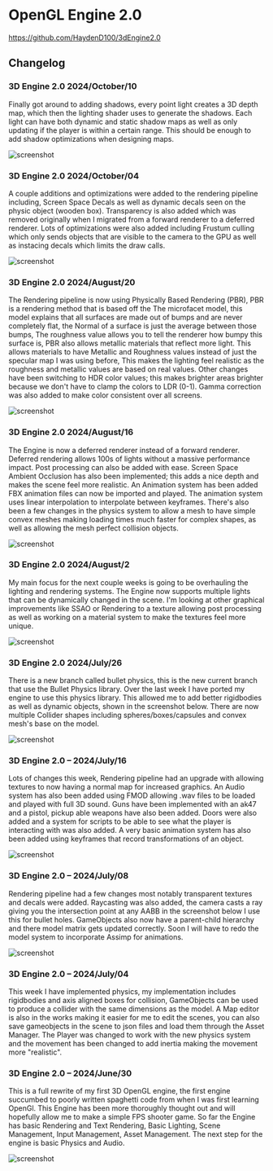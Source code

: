 # OpenGL Engine 2.0
https://github.com/HaydenD100/3dEngine2.0

## Changelog

### 3D Engine 2.0 2024/October/10
Finally got around to adding shadows, every point light creates a 3D depth map, which then the lighting shader uses to generate the shadows. Each light can have both dynamic and static shadow maps as well as only updating if the player is within a certain range. This should be enough to add shadow optimizations when designing maps. 

![screenshot](https://github.com/HaydenD100/3dEngine2.0/blob/Bullet3-physics/github/screenshots/shadows.png)

### 3D Engine 2.0 2024/October/04
A couple additions and optimizations were added  to the rendering pipeline including, Screen Space Decals as well as dynamic decals seen on the physic object (wooden box). Transparency is also added which was removed originally when I migrated from a forward renderer to a deferred renderer. Lots of optimizations were also added including Frustum culling which only sends objects that are visible to the camera to the GPU as well as instacing decals which limits the draw calls.

![screenshot](https://github.com/HaydenD100/3dEngine2.0/blob/Bullet3-physics/github/screenshots/decalSSD.png)

### 3D Engine 2.0 2024/August/20
The Rendering pipeline is now using Physically Based Rendering (PBR), PBR is a rendering method that is based off the The microfacet model, this model explains that all surfaces are made out of bumps and are never completely flat, the Normal of a surface is just the average between those bumps, The roughness value allows you to tell the renderer how bumpy this surface is, PBR also allows metallic materials that reflect more light.  This allows materials to have Metallic and Roughness values instead of just the specular map I was using before, This makes the lighting feel realistic as the roughness and metallic values are based on real values. Other changes have been switching to HDR color values; this makes brighter areas brighter because we don't have to clamp the colors to LDR (0-1). Gamma correction was also added to make color consistent over all screens. 

![screenshot](https://github.com/HaydenD100/3dEngine2.0/blob/Bullet3-physics/github/screenshots/PBRHallwayLight_copy.png)

### 3D Engine 2.0 2024/August/16
The Engine is now a deferred renderer instead of a forward renderer. Deferred rendering allows 100s of lights without a massive performance impact. Post processing can also be added with ease. Screen Space Ambient Occlusion has also been implemented; this adds a nice depth and makes the scene feel more realistic. An Animation system has been added FBX animation files can now be imported and played. The animation system uses linear interpolation to interpolate between keyframes. There's also been a few changes in the physics system to allow a mesh to have simple convex meshes making loading times much faster for complex shapes, as well as allowing the mesh perfect collision objects. 

![screenshot](https://github.com/HaydenD100/3dEngine2.0/blob/Bullet3-physics/github/screenshots/deffered.png)

### 3D Engine 2.0 2024/August/2
My main focus for the next couple weeks is going to be overhauling the lighting and rendering systems. The Engine now supports multiple lights that can be dynamically changed in the scene. I'm looking at other graphical improvements like SSAO or Rendering to a texture allowing post processing as well as working on a material system to make the textures feel more unique.

![screenshot](https://github.com/HaydenD100/3dEngine2.0/blob/Bullet3-physics/github/screenshots/better_lighting.png)


### 3D Engine 2.0 2024/July/26
There is a new branch called bullet physics, this is the new current branch that use the Bullet Physics library. Over the last week I have ported my engine to use this physics library. This allowed me to add better rigidbodies as well as dynamic objects, shown in the screenshot below. There are now multiple Collider shapes including spheres/boxes/capsules and convex mesh's base on the model.

![screenshot](https://github.com/HaydenD100/3dEngine2.0/blob/Bullet3-physics/github/screenshots/bullet_physics.png)


### 3D Engine 2.0 – 2024/July/16
Lots of changes this week, Rendering pipeline had an upgrade with allowing textures to now having a normal map for increased graphics. An Audio system has also been added using FMOD allowing .wav files to be loaded and played with full 3D sound. Guns have been implemented with an ak47 and a pistol, pickup able weapons have also been added. Doors were also added and a system for scripts to be able to see what the player is interacting with was also added. A very basic animation system has also been added using keyframes that record transformations of an object.

![screenshot](https://github.com/HaydenD100/3dEngine2.0/blob/Bullet3-physics/github/screenshots/gunsnmore.png)


### 3D Engine 2.0 – 2024/July/08
Rendering pipeline had a few changes most notably transparent textures and decals were added. Raycasting was also added, the camera casts a ray giving you the intersection point at any AABB in the screenshot below I use this for bullet holes. GameObjects also now have a parent-child hierarchy and there model matrix gets updated correctly. Soon I will have to redo the model system to incorporate Assimp for animations.

![screenshot](https://github.com/HaydenD100/3dEngine2.0/blob/Bullet3-physics/github/screenshots/Decals.png)


### 3D Engine 2.0 – 2024/July/04
This week I have implemented physics, my implementation includes rigidbodies and axis aligned boxes for collision, GameObjects can be used to produce a collider with the same dimensions as the model. A Map editor is also in the works making it easier for me to edit the scenes, you can also save gameobjects in the scene to json files and load them through the Asset Manager. The Player was changed to work with the new physics system and the movement has been changed to add inertia making the movement more "realistic".


### 3D Engine 2.0 – 2024/June/30
This is a full rewrite of my first 3D OpenGL engine, the first engine succumbed to poorly written spaghetti code from when I was first learning OpenGl. This Engine has been more thoroughly thought out and will hopefully allow me to make a simple FPS shooter game. So far the Engine has basic Rendering and Text Rendering, Basic Lighting, Scene Management, Input Management, Asset Management. The next step for the engine is basic Physics and Audio.

![screenshot](https://github.com/HaydenD100/3dEngine2.0/blob/Bullet3-physics/github/screenshots/3Dengine.png)
